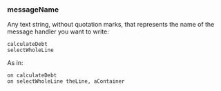 ### messageName

Any text string, without quotation marks, that represents the name of the message handler you want to write:

```
calculateDebt
selectWholeLine
```

As in:

```
on calculateDebt
on selectWholeLine theLine, aContainer
```
